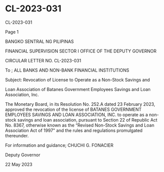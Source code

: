 # CL-2023-031

CL-2023-031

Page 1

BANGKO SENTRAL NG PILIPINAS

FINANCIAL SUPERVISION SECTOR I OFFICE OF THE DEPUTY GOVERNOR

CIRCULAR LETTER NO. CL-2023-031

To ; ALL BANKS AND NON-BANK FINANCIAL INSTITUTIONS

Subject: Revocation of License to Operate as a Non-Stock Savings and

Loan Association of Batanes Government Employees Savings and Loan Association, Inc.

The Monetary Board, in its Resolution No. 252.A dated 23 February 2023, approved the revocation of the license of BATANES GOVERNMENT EMPLOYEES SAVINGS AND LOAN ASSOCIATION, INC. to operate as a non-stock savings and loan association, pursuant to Section 22 of Republic Act No. 8367, otherwise known as the “Revised Non-Stock Savings and Loan Association Act of 1997” and the rules and regulations promulgated thereunder.

For information and guidance;  CHUCHI G. FONACIER

Deputy Governor

22 May 2023